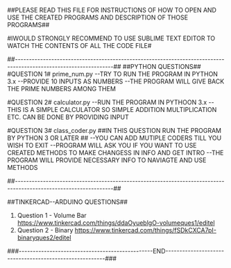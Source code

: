 ##PLEASE READ THIS FILE FOR INSTRUCTIONS OF HOW TO OPEN AND USE THE CREATED PROGRAMS AND DESCRIPTION OF THOSE PROGRAMS##

#IWOULD STRONGLY RECOMMEND TO USE SUBLIME TEXT EDITOR TO WATCH THE CONTENTS OF ALL THE CODE FILE#

##-----------------------------------------------------------------------------------------------------------------##
##PYTHON QUESTIONS##
#QUESTION 1# prime_num.py
--TRY TO RUN THE PROGRAM IN PYTHON 3.x
--PROVIDE 10 INPUTS AS NUMBERS 
--THE PROGRAM WILL GIVE BACK THE PRIME NUMBERS AMONG THEM

#QUESTION 2# calculator.py
--RUN THE PROGRAM IN PYTHOON 3.x
--THIS IS A SIMPLE CALCULATOR SO SIMPLE ADDITION MULTIPLICATION ETC. CAN BE DONE BY PROVIDING INPUT

#QUESTION 3# class_coder.py
##IN THIS QUESTION RUN THE PROGRAM BY PYTHON 3 OR LATER ##
--YOU CAN ADD MUTIPLE CODERS TILL YOU WISH TO EXIT 
--PROGRAM WILL ASK YOU IF YOU WANT TO USE CREATED METHODS TO MAKE CHANGESS IN INFO AND GET INTRO
--THE PROGRAM WILL PROVIDE NECESSARY INFO TO NAVIAGTE AND USE METHODS

##-----------------------------------------------------------------------------------------------------------------##

##TINKERCAD--ARDUINO QUESTIONS##
1) Question 1 - Volume Bar
https://www.tinkercad.com/things/ddaOyueblgO-volumeques1/editel
2) Question 2 - Binary
https://www.tinkercad.com/things/fSDkCXCA7pI-binaryques2/editel

###------------------------------------------------END--------------------------------------------------------###
